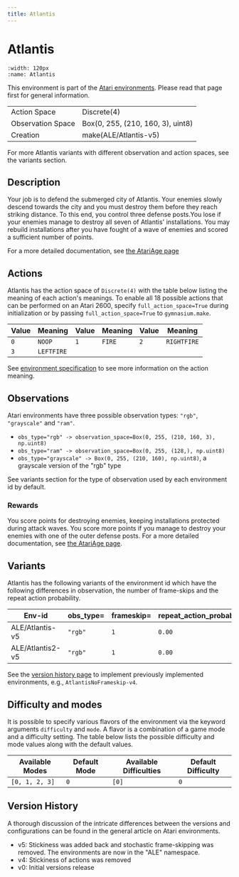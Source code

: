 ```yaml
---
title: Atlantis
---
```


# Atlantis

```{figure} ../../_static/videos/environments/atlantis.gif
:width: 120px
:name: Atlantis
```

This environment is part of the <a href='..'>Atari environments</a>. Please read that page first for general information.

|                   |                                   |
|-------------------|-----------------------------------|
| Action Space      | Discrete(4)                       |
| Observation Space | Box(0, 255, (210, 160, 3), uint8) |
| Creation          | make(ALE/Atlantis-v5)             |

For more Atlantis variants with different observation and action spaces, see the variants section.

## Description

Your job is to defend the submerged city of Atlantis. Your enemies slowly descend towards the city and you must destroy them before they reach striking distance. To this end, you control three defense posts.You lose if your enemies manage to destroy all seven of Atlantis' installations. You may rebuild installations after you have fought of a wave of enemies and scored a sufficient number of points.

For a more detailed documentation, see [the AtariAge page](https://atariage.com/manual_html_page.php?SoftwareID=835)

## Actions

Atlantis has the action space of `Discrete(4)` with the table below listing the meaning of each action's meanings.
To enable all 18 possible actions that can be performed on an Atari 2600, specify `full_action_space=True` during
initialization or by passing `full_action_space=True` to `gymnasium.make`.

| Value   | Meaning    | Value   | Meaning   | Value   | Meaning     |
|---------|------------|---------|-----------|---------|-------------|
| `0`     | `NOOP`     | `1`     | `FIRE`    | `2`     | `RIGHTFIRE` |
| `3`     | `LEFTFIRE` |         |           |         |             |

See [environment specification](../env-spec) to see more information on the action meaning.

## Observations

Atari environments have three possible observation types: `"rgb"`, `"grayscale"` and `"ram"`.

- `obs_type="rgb" -> observation_space=Box(0, 255, (210, 160, 3), np.uint8)`
- `obs_type="ram" -> observation_space=Box(0, 255, (128,), np.uint8)`
- `obs_type="grayscale" -> Box(0, 255, (210, 160), np.uint8)`, a grayscale version of the "rgb" type

See variants section for the type of observation used by each environment id by default.

### Rewards

You score points for destroying enemies, keeping installations protected during attack waves. You score more points
if you manage to destroy your enemies with one of the outer defense posts.
For a more detailed documentation, see [the AtariAge page](https://atariage.com/manual_html_page.php?SoftwareID=835).

## Variants

Atlantis has the following variants of the environment id which have the following differences in observation,
the number of frame-skips and the repeat action probability.

| Env-id           | obs_type=   | frameskip=   | repeat_action_probability=   |
|------------------|-------------|--------------|------------------------------|
| ALE/Atlantis-v5  | `"rgb"`     | `1`          | `0.00`                       |
| ALE/Atlantis2-v5 | `"rgb"`     | `1`          | `0.00`                       |

See the [version history page](https://ale.farama.org/environments/#version-history-and-naming-schemes) to implement previously implemented environments, e.g., `AtlantisNoFrameskip-v4`.

## Difficulty and modes

It is possible to specify various flavors of the environment via the keyword arguments `difficulty` and `mode`.
A flavor is a combination of a game mode and a difficulty setting. The table below lists the possible difficulty and mode values
along with the default values.

| Available Modes   | Default Mode   | Available Difficulties   | Default Difficulty   |
|-------------------|----------------|--------------------------|----------------------|
| `[0, 1, 2, 3]`    | `0`            | `[0]`                    | `0`                  |

## Version History

A thorough discussion of the intricate differences between the versions and configurations can be found in the general article on Atari environments.

* v5: Stickiness was added back and stochastic frame-skipping was removed. The environments are now in the "ALE" namespace.
* v4: Stickiness of actions was removed
* v0: Initial versions release

